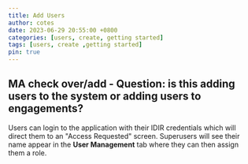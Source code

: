 ```yaml
---
title: Add Users
author: cotes
date: 2023-06-29 20:55:00 +0800
categories: [users, create, getting started]
tags: [users, create ,getting started]
pin: true
---
```


## MA check over/add - Question: is this adding users to the system or adding users to engagements?

Users can login to the application with their IDIR credentials which will direct them to an "Access Requested" screen. Superusers will see their name appear in the **User Management** tab where they can then assign them a role.  

